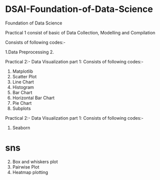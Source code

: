 # DSAI-Foundation-of-Data-Science
Foundation of Data Science



Practical 1 consist of basic of Data Collection, Modelling and Compilation

Consists of following codes:-

1.Data Preprocessing
2. 

Practical 2:- Data Visualization part 1:
Consists of following codes:-
1. Matplotlib
2. Scatter Plot
3. Line  Chart
4. Histogram
5. Bar Chart
6. Horizontal Bar Chart
7. Pie Chart
8. Subplots


Practical 2:- Data Visualization part 1:
Consists of following codes:-

1. Seaborn
  # sns
2. Box and whiskers plot
3. Pairwise Plot
4. Heatmap plotting
